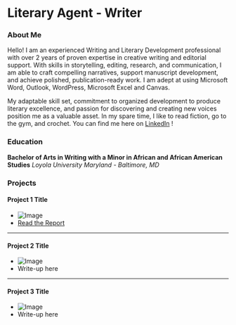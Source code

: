 # Literary Agent - Writer

### About Me 
Hello! I am an experienced Writing and Literary Development professional with
over 2 years of proven expertise in creative writing and editorial support.
With skills in storytelling, editing, research, and communication, I am able to craft
compelling narratives, support manuscript development, and achieve polished,
publication-ready work. I am adept at using Microsoft Word, Outlook, WordPress,
Microsoft Excel and Canvas.

My adaptable skill set, commitment to organized development to produce literary
excellence, and passion for discovering and creating new voices position me as a
valuable asset. In my spare time, I like to read fiction, go to the gym, and crochet.
You can find me here on [LinkedIn](www.linkedin.com/in/cleighlawson) !

### Education 
**Bachelor of Arts in Writing with a Minor in African and African American Studies**
*Loyola University Maryland - Baltimore, MD*

### Projects

#### Project 1 Title
- ![Image](link-to-image)
- [Read the Report](link-to-report)

***
#### Project 2 Title
- ![Image](link-to-image)
- Write-up here

***
#### Project 3 Title
- ![Image](link-to-image)
- Write-up here
